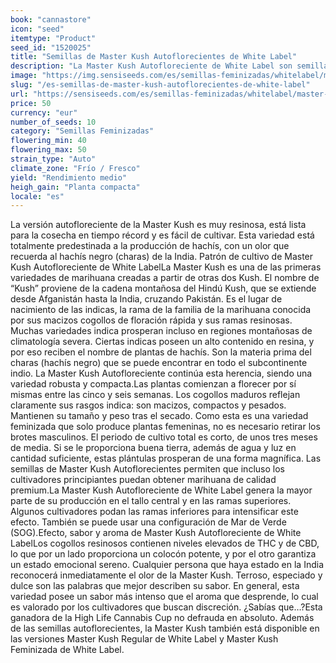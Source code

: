 ```yaml
---
book: "cannastore"
icon: "seed"
itemtype: "Product"
seed_id: "1520025"
title: "Semillas de Master Kush Autoflorecientes de White Label"
description: "La Master Kush Autofloreciente de White Label son semillas galardonadas, aptas para la producción de hachís. ¡Son fáciles de cultivar y muy potentes!"
image: "https://img.sensiseeds.com/es/semillas-feminizadas/whitelabel/master-kush-autofloracion-image.png"
slug: "/es-semillas-de-master-kush-autoflorecientes-de-white-label"
url: "https://sensiseeds.com/es/semillas-feminizadas/whitelabel/master-kush-autofloracion?a_aid=cannastore"
price: 50
currency: "eur"
number_of_seeds: 10
category: "Semillas Feminizadas"
flowering_min: 40
flowering_max: 50
strain_type: "Auto"
climate_zone: "Frío / Fresco"
yield: "Rendimiento medio"
heigh_gain: "Planta compacta"
locale: "es"
---
```

La versión autofloreciente de la Master Kush es muy resinosa, está lista para la cosecha en tiempo récord y es fácil de cultivar. Esta variedad está totalmente predestinada a la producción de hachís, con un olor que recuerda al hachís negro (charas) de la India. Patrón de cultivo de Master Kush Autofloreciente de White LabelLa Master Kush es una de las primeras variedades de marihuana creadas a partir de otras dos Kush. El nombre de “Kush” proviene de la cadena montañosa del Hindú Kush, que se extiende desde Afganistán hasta la India, cruzando Pakistán. Es el lugar de nacimiento de las indicas, la rama de la familia de la marihuana conocida por sus macizos cogollos de floración rápida y sus ramas resinosas. Muchas variedades indica prosperan incluso en regiones montañosas de climatología severa. Ciertas indicas poseen un alto contenido en resina, y por eso reciben el nombre de plantas de hachís. Son la materia prima del charas (hachís negro) que se puede encontrar en todo el subcontinente indio. La Master Kush Autofloreciente continúa esta herencia, siendo una variedad robusta y compacta.Las plantas comienzan a florecer por sí mismas entre las cinco y seis semanas. Los cogollos maduros reflejan claramente sus rasgos indica: son macizos, compactos y pesados. Mantienen su tamaño y peso tras el secado. Como esta es una variedad feminizada que solo produce plantas femeninas, no es necesario retirar los brotes masculinos. El periodo de cultivo total es corto, de unos tres meses de media. Si se le proporciona buena tierra, además de agua y luz en cantidad suficiente, estas plántulas prosperan de una forma magnífica. Las semillas de Master Kush Autoflorecientes permiten que incluso los cultivadores principiantes puedan obtener marihuana de calidad premium.La Master Kush Autofloreciente de White Label genera la mayor parte de su producción en el tallo central y en las ramas superiores. Algunos cultivadores podan las ramas inferiores para intensificar este efecto. También se puede usar una configuración de Mar de Verde (SOG).Efecto, sabor y aroma de Master Kush Autofloreciente de White LabelLos cogollos resinosos contienen niveles elevados de THC y de CBD, lo que por un lado proporciona un colocón potente, y por el otro garantiza un estado emocional sereno. Cualquier persona que haya estado en la India reconocerá inmediatamente el olor de la Master Kush. Terroso, especiado y dulce son las palabras que mejor describen su sabor. En general, esta variedad posee un sabor más intenso que el aroma que desprende, lo cual es valorado por los cultivadores que buscan discreción. ¿Sabías que…?Esta ganadora de la High Life Cannabis Cup no defrauda en absoluto. Además de las semillas autoflorecientes, la Master Kush también está disponible en las versiones Master Kush Regular de White Label y Master Kush Feminizada de White Label.
